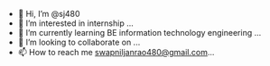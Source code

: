 - 👋 Hi, I’m @sj480
- 👀 I’m interested in internship ...
- 🌱 I’m currently learning BE information technology engineering ...
- 💞️ I’m looking to collaborate on ...
- 📫 How to reach me swapniljanrao480@gmail.com...

<!---
sj480/sj480 is a ✨ special ✨ repository because its `README.md` (this file) appears on your GitHub profile.
You can click the Preview link to take a look at your changes.
--->
